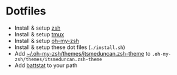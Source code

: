 # Dotfiles

* Install & setup [zsh](http://www.zsh.org)
* Install & setup [tmux](https://tmux.github.io)
* Install & setup [oh-my-zsh](https://github.com/robbyrussell/oh-my-zsh)
* Install & setup these dot files (`./install.sh`)
* Add [~/.oh-my-zsh/themes/itsmeduncan.zsh-theme](https://gist.github.com/itsmeduncan/9ca58a498b9eb5e084c949edf2320bac) to `.oh-my-zsh/themes/itsmeduncan.zsh-theme`
* Add [battstat](https://github.com/imwally/battstat) to your path
